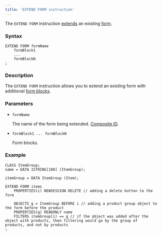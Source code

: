 ```yaml
---
title: 'EXTEND FORM instruction'
---
```


The `EXTEND FORM` instruction [extends](Form_extension.md) an existing [form](Forms.md).

### Syntax

    EXTEND FORM formName 
        formBlock1
        ...
        formBlockN
    ;

### Description

The `EXTEND FORM` instruction allows you to extend an existing form with additional [form blocks](FORM_instruction.md#blocks-broken).

### Parameters

- `formName`

    The name of the form being extended. [Composite ID](IDs.md#cid-broken).

- `formBlock1 ... formBlockN`

    Form blocks.

### Example

```lsf
CLASS ItemGroup;
name = DATA ISTRING[100] (ItemGroup);

itemGroup = DATA ItemGroup (Item);

EXTEND FORM items
    PROPERTIES(i) NEWSESSION DELETE // adding a delete button to the form

    OBJECTS g = ItemGroup BEFORE i // adding a product group object to the form before the product
    PROPERTIES(g) READONLY name
    FILTERS itemGroup(i) == g // if the object was added after the object with products, then filtering would go by the group of products, and not by products
;
```
